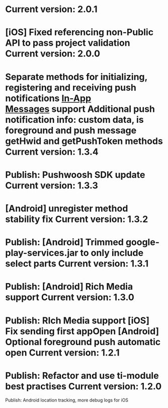 Current version: 2.0.1
=========================
[iOS] Fixed referencing non-Public API to pass project validation
Current version: 2.0.0
=========================
Separate methods for initializing, registering and receiving push notifications
[In-App Messages](http://docs.pushwoosh.com/docs/in-app-messages) support
Additional push notification info: custom data, is foreground and push message
getHwid and getPushToken methods
Current version: 1.3.4
=========================
Publish: Pushwoosh SDK update
Current version: 1.3.3
=========================
[Android] unregister method stability fix
Current version: 1.3.2
=========================
Publish: [Android] Trimmed google-play-services.jar to only include select parts
Current version: 1.3.1
=========================
Publish: [Android] Rich Media support
Current version: 1.3.0
=========================
Publish:
RIch Media support
[iOS] Fix sending first appOpen
[Android] Optional foreground push automatic open
Current version: 1.2.1
=========================
Publish: Refactor and use ti-module best practises
Current version: 1.2.0
=========================
Publish: Android location tracking, more debug logs for iOS
